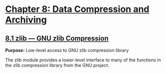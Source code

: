 # [Chapter 8: Data Compression and Archiving](https://pymotw.com/3/compression.html)

## [8.1 zlib — GNU zlib Compression](https://pymotw.com/3/zlib/index.html)

**Purpose:**	Low-level access to GNU zlib compression library

The zlib module provides a lower-level interface to many of the functions in the zlib compression library from the GNU project.